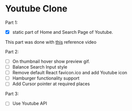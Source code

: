 # Youtube Clone

Part 1:

- [x] static part of Home and Search Page of Youtube.

This part was done with [this](https://www.youtube.com/watch?v=NT299zIk2JY) reference video

Part 2:

- [ ] On thumbnail hover show preview gif.
- [ ] Balance Search Input style
- [ ] Remove default React favicon.ico and add Youtube icon
- [ ] Hamburger functionality support
- [ ] Add Cursor pointer at required places

Part 3:

- [ ] Use Youtube API
